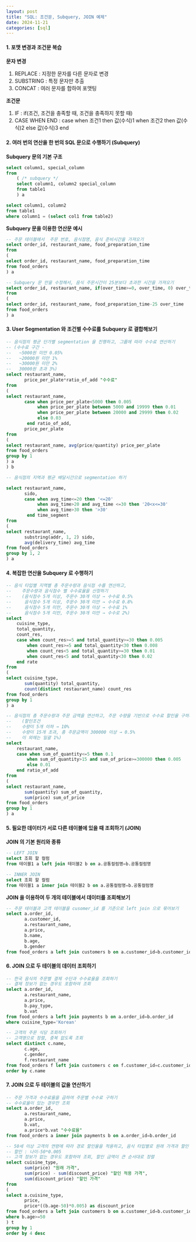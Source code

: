 ```yaml
---
layout: post
title: "SQL: 조건문, Subquery, JOIN 예제"
date: 2024-11-21
categories: [sql] 
---
```


#### 1. 포맷 변경과 조건문 복습

**문자 변경**
1. REPLACE :  지정한 문자를 다른 문자로 변경
2. SUBSTRING : 특정 문자만 추출
3. CONCAT : 여러 문자를 합하여 포맷팅

**조건문**
1. IF : if(조건, 조건을 충족할 때, 조건을 충족하지 못할 때)
2. CASE WHEN END :
    case when 조건1 then 값(수식)1
        when 조건2 then 값(수식)2
        else 값(수식)3
    end

#### 2. 여러 번의 연산을 한 번의 SQL 문으로 수행하기 (Subquery)

**Subquery 문의 기본 구조**

```sql
select column1, special_column
from
    ( /* subquery */
    select column1, column2 special_column
    from table1
    ) a
```

```sql
select column1, column2
from table1
where column1 = (select col1 from table2)
```

**Subquery 문을 이용한 연산문 예시**

```sql
-- 주문 테이블에서  주문 번호, 음식점명, 음식 준비시간을 가져오기
select order_id, restaurant_name, food_preparation_time
from 
(
select order_id, restaurant_name, food_preparation_time
from food_orders
) a
```

```sql
-- Subquery 문 안을 수정해서, 음식 주문시간이 25분보다 초과한 시간을 가져오기
select order_id, restaurant_name, if(over_time>=0, over_time, 0) over_time
from 
(
select order_id, restaurant_name, food_preparation_time-25 over_time
from food_orders
) a
```

#### 3. User Segmentation 와 조건별 수수료를 Subquery 로 결합해보기

```sql
-- 음식점의 평균 단가별 segmentation 을 진행하고, 그룹에 따라 수수료 연산하기
-- (수수료 구간 - 
--   ~5000원 미만 0.05%
--   ~20000원 미만 1%
--   ~30000원 미만 2%
--   30000원 초과 3%)
select restaurant_name,
       price_per_plate*ratio_of_add "수수료"
from 
(
select restaurant_name,
       case when price_per_plate<5000 then 0.005
            when price_per_plate between 5000 and 19999 then 0.01
            when price_per_plate between 20000 and 29999 then 0.02
            else 0.03 
        end ratio_of_add,
       price_per_plate
from 
(
select restaurant_name, avg(price/quantity) price_per_plate
from food_orders
group by 1
) a
) b
```

```sql
-- 음식점의 지역과 평균 배달시간으로 segmentation 하기

select restaurant_name,
       sido,
       case when avg_time<=20 then '<=20'
            when avg_time>20 and avg_time <=30 then '20<x<=30'
            when avg_time>30 then '>30' 
        end time_segment
from 
(
select restaurant_name,
       substring(addr, 1, 2) sido,
       avg(delivery_time) avg_time
from food_orders
group by 1, 2
) a
```

#### 4. 복잡한 연산을 Subquery 로 수행하기

```sql
-- 음식 타입별 지역별 총 주문수량과 음식점 수를 연산하고, 
--    주문수량과 음식점수 별 수수료율을 산정하기
--    (음식점수 5개 이상, 주문수 30개 이상 → 수수료 0.5%
--     음식점수 5개 이상, 주문수 30개 미만 → 수수료 0.8%
--     음식점수 5개 미만, 주문수 30개 이상 → 수수료 1%
--     음식점수 5개 미만, 주문수 30개 미만 → 수수로 2%)
select 
    cuisine_type, 
	total_quantity,
	count_res,
    case when count_res>=5 and total_quantity>=30 then 0.005
        when count_res>=5 and total_quantity<30 then 0.008
        when count_res<5 and total_quantity>=30 then 0.01
        when count_res<5 and total_quantity<30 then 0.02 
    end rate
from
(
select cuisine_type,
       sum(quantity) total_quantity,
       count(distinct restaurant_name) count_res
from food_orders
group by 1
) a
```

```sql
-- 음식점의 총 주문수량과 주문 금액을 연산하고, 주문 수량을 기반으로 수수료 할인율 구하기
--    (할인조건
--    수량이 5개 이하 → 10%
--    수량이 15개 초과, 총 주문금액이 300000 이상 → 0.5%
--    이 외에는 일괄 1%)
select 
    restaurant_name,
    case when sum_of_quantity<=5 then 0.1
        when sum_of_quantity>15 and sum_of_price>=300000 then 0.005
        else 0.01 
    end ratio_of_add
from 
(
select restaurant_name,
       sum(quantity) sum_of_quantity,
       sum(price) sum_of_price
from food_orders
group by 1
) a
```

#### 5. 필요한 데이터가 서로 다른 테이블에 있을 때 조회하기 (JOIN)

**JOIN 의 기본 원리와 종류**

```sql
-- LEFT JOIN
select 조회 할 컬럼
from 테이블1 a left join 테이블2 b on a.공통컬럼명=b.공통컬럼명

-- INNER JOIN
select 조회 할 컬럼
from 테이블1 a inner join 테이블2 b on a.공통컬럼명=b.공통컬럼명
```

**JOIN 을 이용하여 두 개의 테이블에서 데이터를 조회해보기**

```sql
-- 주문 테이블과 고객 테이블을 cusomer_id 를 기준으로 left join 으로 묶어보기
select a.order_id,
       a.customer_id,
       a.restaurant_name,
       a.price,
       b.name,
       b.age,
       b.gender
from food_orders a left join customers b on a.customer_id=b.customer_id
```

#### 6. JOIN 으로 두 테이블의 데이터 조회하기

```sql
-- 한국 음식의 주문별 결제 수단과 수수료율을 조회하기
-- 결제 정보가 없는 경우도 포함하여 조회
select a.order_id,
       a.restaurant_name,
       a.price,
       b.pay_type,
       b.vat
from food_orders a left join payments b on a.order_id=b.order_id
where cuisine_type='Korean'
```

```sql
-- 고객의 주문 식당 조회하기
-- 고객명으로 정렬, 중복 없도록 조회
select distinct c.name,
       c.age,
       c.gender,
       f.restaurant_name
from food_orders f left join customers c on f.customer_id=c.customer_id
order by c.name
```

#### 7. JOIN 으로 두 테이블의 값을 연산하기

```sql
-- 주문 가격과 수수료율을 곱하여 주문별 수수료 구하기
-- 수수료율이 있는 경우만 조회
select a.order_id,
       a.restaurant_name,
       a.price,
       b.vat,
       a.price*b.vat "수수료율"
from food_orders a inner join payments b on a.order_id=b.order_id
```

```sql
-- 50세 이상 고객의 연령에 따라 경로 할인율을 적용하고, 음식 타입별로 원래 가격과 할인 적용 가격 합을 구하기
-- 할인 : 나이-50*0.005
-- 고객 정보가 없는 경우도 포함하여 조회, 할인 금액이 큰 순서대로 정렬
select cuisine_type,
       sum(price) "원래 가격",
       sum(price) - sum(discount_price) "할인 적용 가격",
       sum(discount_price) "할인 가격" 
from 
(
select a.cuisine_type,
       price,
       price*((b.age-50)*0.005) as discount_price
from food_orders a left join customers b on a.customer_id=b.customer_id
where b.age>=50
) t
group by 1
order by 4 desc
```
